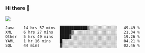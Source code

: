 ### Hi there 👋
![](https://github-readme-stats.vercel.app/api?username=tuichenchuxin)
<!--START_SECTION:waka-->
```text
Java    14 hrs 57 mins  ████████████▒░░░░░░░░░░░░   49.49 % 
XML     6 hrs 27 mins   █████▒░░░░░░░░░░░░░░░░░░░   21.34 % 
Other   5 hrs 49 mins   ████▓░░░░░░░░░░░░░░░░░░░░   19.26 % 
YAML    1 hr 16 mins    █░░░░░░░░░░░░░░░░░░░░░░░░   04.21 % 
SQL     44 mins         ▓░░░░░░░░░░░░░░░░░░░░░░░░   02.46 % 
```
<!--END_SECTION:waka-->
